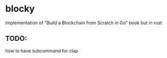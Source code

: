 # blocky

implementation of "Build a Blockchain from Scratch in Go" book but in rust


## TODO:
how to have subcommand for clap 



